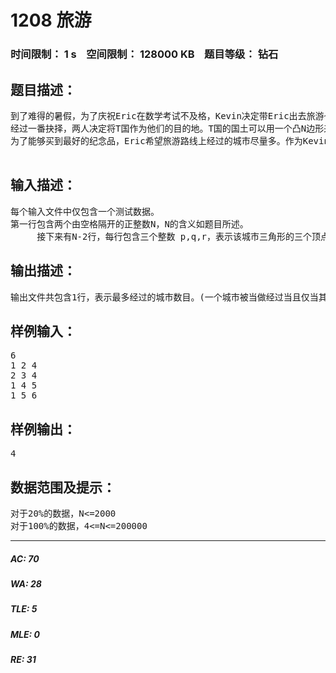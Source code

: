 # 1208 旅游   
### 时间限制： 1 s&nbsp;&nbsp;&nbsp;&nbsp;空间限制： 128000 KB&nbsp;&nbsp;&nbsp;&nbsp;题目等级： 钻石  
## 题目描述：  

<pre>
到了难得的暑假，为了庆祝Eric在数学考试不及格，Kevin决定带Eric出去旅游~~  
经过一番抉择，两人决定将T国作为他们的目的地。T国的国土可以用一个凸N边形来表示，N个顶点表示N个入境/出境口。T国包含N-2个城市，每个城市都是顶点均为N边形顶点的三角形(换而言之，城市组成了关于T国的一个三角剖分)。两人的旅游路线可以看做是连接N个顶点中不相邻两点的线段。  
为了能够买到最好的纪念品，Eric希望旅游路线上经过的城市尽量多。作为Kevin的好友，你能帮帮Kevin吗？

</pre>
  
  
## 输入描述：  

<pre>
每个输入文件中仅包含一个测试数据。
第一行包含两个由空格隔开的正整数N，N的含义如题目所述。
     接下来有N-2行，每行包含三个整数 p,q,r，表示该城市三角形的三个顶点的编号(T国的N个顶点按顺时间方向从1至n编号)。
</pre>
  
  
## 输出描述：  

<pre>
输出文件共包含1行，表示最多经过的城市数目。(一个城市被当做经过当且仅当其与线路有至少两个公共点)
</pre>
  
  
## 样例输入：  

<pre>
6
1 2 4
2 3 4
1 4 5
1 5 6
</pre>
  
  
## 样例输出：  

<pre>
4
</pre>
  
  
## 数据范围及提示：  

<pre>
对于20%的数据，N<=2000
对于100%的数据，4<=N<=200000
</pre>
  
  
***  

##### AC: 70  
##### WA: 28  
##### TLE: 5  
##### MLE: 0  
##### RE: 31  
